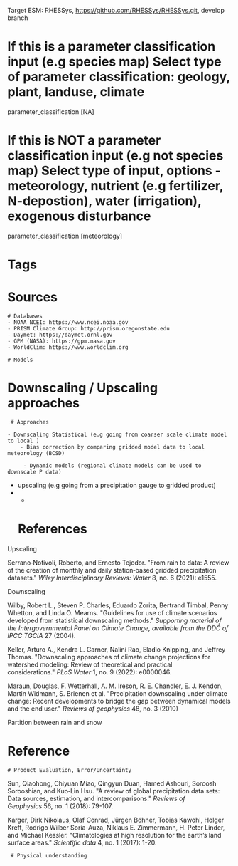 
Target ESM: RHESSys, https://github.com/RHESSys/RHESSys.git, develop branch 
# If this is a parameter classification input (e.g species map) Select type of parameter classification: geology, plant, landuse, climate
parameter_classification [NA]

# If this is NOT a parameter classification input (e.g not species map) Select type of input, options - meteorology,  nutrient (e.g fertilizer, N-depostion), water (irrigation), exogenous disturbance 
parameter_classification [meteorology]
# Tags


# Sources  
	# Databases  
	- NOAA NCEI: https://www.ncei.noaa.gov  
	- PRISM Climate Group: http://prism.oregonstate.edu  
	- Daymet: https://daymet.ornl.gov  
	- GPM (NASA): https://gpm.nasa.gov  
	- WorldClim: https://www.worldclim.org  

	# Models  
	


# Downscaling / Upscaling approaches

	 # Approaches 
	   
	- Downscaling Statistical (e.g going from coarser scale climate model to local )
		- Bias correction by comparing gridded model data to local meteorology (BCSD)  
	
		 - Dynamic models (regional climate models can be used to downscale P data)
	
 - upscaling (e.g going from a precipitation gauge to gridded product) 
 - 
	 - 
	# References
Upscaling
		
		
Serrano‐Notivoli, Roberto, and Ernesto Tejedor. "From rain to data: A review of the creation of monthly and daily station‐based gridded precipitation datasets." _Wiley Interdisciplinary Reviews: Water_ 8, no. 6 (2021): e1555.

Downscaling

Wilby, Robert L., Steven P. Charles, Eduardo Zorita, Bertrand Timbal, Penny Whetton, and Linda O. Mearns. "Guidelines for use of climate scenarios developed from statistical downscaling methods." _Supporting material of the Intergovernmental Panel on Climate Change, available from the DDC of IPCC TGCIA_ 27 (2004).

Keller, Arturo A., Kendra L. Garner, Nalini Rao, Eladio Knipping, and Jeffrey Thomas. "Downscaling approaches of climate change projections for watershed modeling: Review of theoretical and practical considerations." _PLoS Water_ 1, no. 9 (2022): e0000046.

Maraun, Douglas, F. Wetterhall, A. M. Ireson, R. E. Chandler, E. J. Kendon, Martin Widmann, S. Brienen et al. "Precipitation downscaling under climate change: Recent developments to bridge the gap between dynamical models and the end user." _Reviews of geophysics_ 48, no. 3 (2010)


Partition between rain and snow 
		  
# Reference
	
	# Product Evaluation, Error/Uncertainty
Sun, Qiaohong, Chiyuan Miao, Qingyun Duan, Hamed Ashouri, Soroosh Sorooshian, and Kuo‐Lin Hsu. "A review of global precipitation data sets: Data sources, estimation, and intercomparisons." _Reviews of Geophysics_ 56, no. 1 (2018): 79-107.


Karger, Dirk Nikolaus, Olaf Conrad, Jürgen Böhner, Tobias Kawohl, Holger Kreft, Rodrigo Wilber Soria-Auza, Niklaus E. Zimmermann, H. Peter Linder, and Michael Kessler. "Climatologies at high resolution for the earth’s land surface areas." _Scientific data_ 4, no. 1 (2017): 1-20.


	 # Physical understanding

	 
	


	

